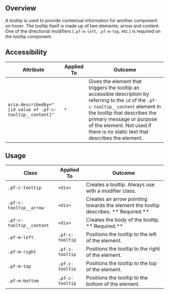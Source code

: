 ## Overview

A tooltip is used to provide contextual information for another component on hover.  The tooltip itself is made up of two elements: arrow and content. One of the directional modifiers (`.pf-m-left`, `.pf-m-top`, etc.) is required on the tooltip component.

## Accessibility

| Attribute | Applied To | Outcome |
| -- | -- | -- |
| `aria-describedby="[id value of .pf-c-tooltip__content]"` | `*` | Gives the element that triggers the tooltip an accessible description by referring to the `id` of the `.pf-c-tooltip__content` element in the tooltip that describes the primary message or purpose of the element. Not used if there is no static text that describes the element. |


## Usage

| Class | Applied To | Outcome |
| -- | -- | -- |
| `.pf-c-tooltip` | `<div>` |  Creates a tooltip. Always use with a modifier class. |
| `.pf-c-tooltip__arrow` | `<div>` |  Creates an arrow pointing towards the element the tooltip describes. ** Required.** |
| `.pf-c-tooltip__content` | `<div>` |  Creates the body of the tooltip. ** Required.** |
| `.pf-m-left` | `.pf-c-tooltip` | Positions the tooltip to the left of the element. |
| `.pf-m-right` | `.pf-c-tooltip` | Positions the tooltip to the right of the element. |
| `.pf-m-top` | `.pf-c-tooltip` | Positions the tooltip to the top of the element. |
| `.pf-m-bottom` | `.pf-c-tooltip` | Positions the tooltip to the bottom of the element. |
